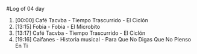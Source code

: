 #Log of 04 day

1. [00:00] Café Tacvba - Tiempo Trascurrido - El Ciclón
1. [13:15] Fobia - Fobia - El Microbito
1. [13:17] Café Tacvba - Tiempo Trascurrido - El Ciclón
1. [19:16] Caifanes - Historia musical - Para Que No Digas Que No Pienso En Ti
